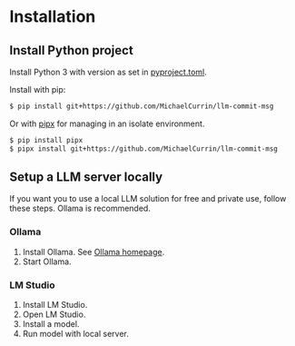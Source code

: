 # Installation

## Install Python project

Install Python 3 with version as set in [pyproject.toml](/pyproject.toml).

Install with pip:

```sh
$ pip install git+https://github.com/MichaelCurrin/llm-commit-msg
```

Or with [pipx](https://pipx.pypa.io/stable/) for managing in an isolate environment.

```sh
$ pip install pipx
$ pipx install git+https://github.com/MichaelCurrin/llm-commit-msg
```

## Setup a LLM server locally

If you want you to use a local LLM solution for free and private use, follow these steps. Ollama is recommended.

### Ollama

1. Install Ollama. See [Ollama homepage](https://ollama.com/).
1. Start Ollama.

### LM Studio

1. Install LM Studio.
1. Open LM Studio.
1. Install a model.
1. Run model with local server.
